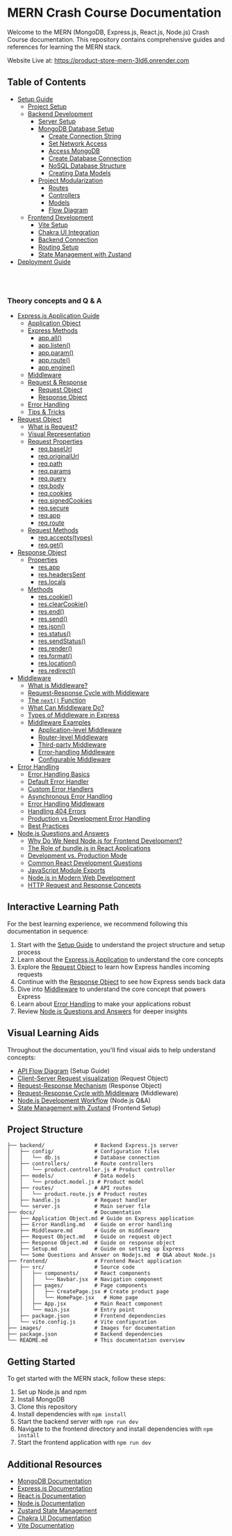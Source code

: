 # MERN Crash Course Documentation

Welcome to the MERN (MongoDB, Express.js, React.js, Node.js) Crash Course documentation. This repository contains comprehensive guides and references for learning the MERN stack.

Website Live at: https://product-store-mern-3ld6.onrender.com

## Table of Contents

- [Setup Guide](#setup-guide)
  - [Project Setup](docs/Setup.md#project-setup)
  - [Backend Development](docs/Setup.md#backend-development)
    - [Server Setup](docs/Setup.md#server-setup)
    - [MongoDB Database Setup](docs/Setup.md#mongodb-database-setup)
      - [Create Connection String](docs/Setup.md#create-connection-string)
      - [Set Network Access](docs/Setup.md#set-network-access)
      - [Access MongoDB](docs/Setup.md#access-mongodb)
      - [Create Database Connection](docs/Setup.md#create-database-connection)
      - [NoSQL Database Structure](docs/Setup.md#nosql-database-structure)
      - [Creating Data Models](docs/Setup.md#creating-data-models)
    - [Project Modularization](docs/Setup.md#project-modularization)
      - [Routes](docs/Setup.md#routes)
      - [Controllers](docs/Setup.md#controllers)
      - [Models](docs/Setup.md#models)
      - [Flow Diagram](docs/Setup.md#flow-diagram-of-the-modular-project-structure)
  - [Frontend Development](docs/Setup.md#frontend-development)
    - [Vite Setup](docs/Setup.md#vite-setup)
    - [Chakra UI Integration](docs/Setup.md#chakra-ui-integration)
    - [Backend Connection](docs/Setup.md#backend-connection)
    - [Routing Setup](docs/Setup.md#routing-setup)
    - [State Management with Zustand](docs/Setup.md#state-management-with-zustand)
- [Deployment Guide](docs/deployment.md)

<br><br>
### Theory concepts and Q & A
- [Express.js Application Guide](#expressjs-application-guide)
  - [Application Object](docs/Application%20Object.md#application-object)
  - [Express Methods](docs/Application%20Object.md#express-methods)
    - [app.all()](docs/Application%20Object.md#appall)
    - [app.listen()](docs/Application%20Object.md#applisten)
    - [app.param()](docs/Application%20Object.md#appparam)
    - [app.route()](docs/Application%20Object.md#approute)
    - [app.engine()](docs/Application%20Object.md#appengine)
  - [Middleware](docs/Application%20Object.md#middleware)
  - [Request & Response](docs/Application%20Object.md#request--response)
    - [Request Object](docs/Application%20Object.md#request-object)
    - [Response Object](docs/Application%20Object.md#response-object)
  - [Error Handling](docs/Application%20Object.md#error-handling)
  - [Tips & Tricks](docs/Application%20Object.md#tips--tricks)
- [Request Object](docs/Request%20Object.md)
  - [What is Request?](docs/Request%20Object.md#what-is-request)
  - [Visual Representation](docs/Request%20Object.md#visual-representation)
  - [Request Properties](docs/Request%20Object.md#request-properties)
    - [req.baseUrl](docs/Request%20Object.md#reqbaseurl)
    - [req.originalUrl](docs/Request%20Object.md#reqoriginalurl)
    - [req.path](docs/Request%20Object.md#reqpath)
    - [req.params](docs/Request%20Object.md#reqparams)
    - [req.query](docs/Request%20Object.md#reqquery)
    - [req.body](docs/Request%20Object.md#reqbody)
    - [req.cookies](docs/Request%20Object.md#reqcookies)
    - [req.signedCookies](docs/Request%20Object.md#reqsignedcookies)
    - [req.secure](docs/Request%20Object.md#reqsecure)
    - [req.app](docs/Request%20Object.md#reqapp)
    - [req.route](docs/Request%20Object.md#reqroute)
  - [Request Methods](docs/Request%20Object.md#request-methods)
    - [req.accepts(types)](docs/Request%20Object.md#reqacceptstypes)
    - [req.get()](docs/Request%20Object.md#reqget)
- [Response Object](docs/Response%20Object.md)
  - [Properties](docs/Response%20Object.md#properties)
    - [res.app](docs/Response%20Object.md#resapp)
    - [res.headersSent](docs/Response%20Object.md#resheaderssent)
    - [res.locals](docs/Response%20Object.md#reslocals)
  - [Methods](docs/Response%20Object.md#methods)
    - [res.cookie()](docs/Response%20Object.md#rescookie)
    - [res.clearCookie()](docs/Response%20Object.md#resclearcookie)
    - [res.end()](docs/Response%20Object.md#resend)
    - [res.send()](docs/Response%20Object.md#ressend)
    - [res.json()](docs/Response%20Object.md#resjson)
    - [res.status()](docs/Response%20Object.md#resstatus)
    - [res.sendStatus()](docs/Response%20Object.md#ressendstatus)
    - [res.render()](docs/Response%20Object.md#resrender)
    - [res.format()](docs/Response%20Object.md#resformat)
    - [res.location()](docs/Response%20Object.md#reslocation)
    - [res.redirect()](docs/Response%20Object.md#resredirect)
- [Middleware](docs/Middleware.md)
  - [What is Middleware?](docs/Middleware.md#what-is-middleware)
  - [Request-Response Cycle with Middleware](docs/Middleware.md#request-response-cycle-with-middleware)
  - [The `next()` Function](docs/Middleware.md#the-next-function)
  - [What Can Middleware Do?](docs/Middleware.md#what-can-middleware-do)
  - [Types of Middleware in Express](docs/Middleware.md#types-of-middleware-in-express)
  - [Middleware Examples](docs/Middleware.md#middleware-examples)
    - [Application-level Middleware](docs/Middleware.md#1-application-level-middleware)
    - [Router-level Middleware](docs/Middleware.md#2-router-level-middleware)
    - [Third-party Middleware](docs/Middleware.md#3-third-party-middleware)
    - [Error-handling Middleware](docs/Middleware.md#4-error-handling-middleware)
    - [Configurable Middleware](docs/Middleware.md#5-configurable-middleware)
- [Error Handling](docs/Error%20Handling.md)
  - [Error Handling Basics](docs/Error%20Handling.md#error-handling-basics)
  - [Default Error Handler](docs/Error%20Handling.md#default-error-handler)
  - [Custom Error Handlers](docs/Error%20Handling.md#custom-error-handlers)
  - [Asynchronous Error Handling](docs/Error%20Handling.md#asynchronous-error-handling)
  - [Error Handling Middleware](docs/Error%20Handling.md#error-handling-middleware)
  - [Handling 404 Errors](docs/Error%20Handling.md#handling-404-errors)
  - [Production vs Development Error Handling](docs/Error%20Handling.md#production-vs-development-error-handling)
  - [Best Practices](docs/Error%20Handling.md#best-practices)
- [Node.js Questions and Answers](docs/Some%20Questions%20and%20Answer%20on%20Nodejs.md)
  - [Why Do We Need Node.js for Frontend Development?](docs/Some%20Questions%20and%20Answer%20on%20Nodejs.md#why-do-we-need-nodejs-for-frontend-development)
  - [The Role of bundle.js in React Applications](docs/Some%20Questions%20and%20Answer%20on%20Nodejs.md#the-role-of-bundlejs-in-react-applications)
  - [Development vs. Production Mode](docs/Some%20Questions%20and%20Answer%20on%20Nodejs.md#development-vs-production-mode)
  - [Common React Development Questions](docs/Some%20Questions%20and%20Answer%20on%20Nodejs.md#common-react-development-questions)
  - [JavaScript Module Exports](docs/Some%20Questions%20and%20Answer%20on%20Nodejs.md#javascript-module-exports)
  - [Node.js in Modern Web Development](docs/Some%20Questions%20and%20Answer%20on%20Nodejs.md#nodejs-in-modern-web-development)
  - [HTTP Request and Response Concepts](docs/Some%20Questions%20and%20Answer%20on%20Nodejs.md#http-request-and-response-concepts)

## Interactive Learning Path

For the best learning experience, we recommend following this documentation in sequence:

1. Start with the [Setup Guide](docs/Setup.md) to understand the project structure and setup process
2. Learn about the [Express.js Application](docs/Application%20Object.md) to understand the core concepts
3. Explore the [Request Object](docs/Request%20Object.md) to learn how Express handles incoming requests
4. Continue with the [Response Object](docs/Response%20Object.md) to see how Express sends back data
5. Dive into [Middleware](docs/Middleware.md) to understand the core concept that powers Express
6. Learn about [Error Handling](docs/Error%20Handling.md) to make your applications robust
7. Review [Node.js Questions and Answers](docs/Some%20Questions%20and%20Answer%20on%20Nodejs.md) for deeper insights

## Visual Learning Aids

Throughout the documentation, you'll find visual aids to help understand concepts:

- [API Flow Diagram](docs/Setup.md#flow-diagram-of-the-modular-project-structure) (Setup Guide)
- [Client-Server Request visualization](docs/Request%20Object.md#visual-representation) (Request Object)
- [Request-Response Mechanism](docs/Response%20Object.md#request-response-mechanism-visual) (Response Object)
- [Request-Response Cycle with Middleware](docs/Middleware.md#request-response-cycle-with-middleware) (Middleware)
- [Node.js Development Workflow](docs/Some%20Questions%20and%20Answer%20on%20Nodejs.md#nodejs-in-the-development-workflow) (Node.js Q&A)
- [State Management with Zustand](docs/Setup.md#state-management-with-zustand) (Frontend Setup)

## Project Structure

```
├── backend/                # Backend Express.js server
│   ├── config/             # Configuration files
│   │   └── db.js           # Database connection
│   ├── controllers/        # Route controllers
│   │   └── product.controller.js # Product controller
│   ├── models/             # Data models
│   │   └── product.model.js # Product model
│   ├── routes/             # API routes
│   │   └── product.route.js # Product routes
│   ├── handle.js           # Request handler
│   └── server.js           # Main server file
├── docs/                   # Documentation
│   ├── Application Object.md # Guide on Express application
│   ├── Error Handling.md   # Guide on error handling
│   ├── Middleware.md       # Guide on middleware
│   ├── Request Object.md   # Guide on request object
│   ├── Response Object.md  # Guide on response object
│   ├── Setup.md            # Guide on setting up Express
│   └── Some Questions and Answer on Nodejs.md  # Q&A about Node.js
├── frontend/               # Frontend React application
│   ├── src/                # Source code
│   │   ├── components/     # React components
│   │   │   └── Navbar.jsx  # Navigation component
│   │   ├── pages/          # Page components
│   │   │   ├── CreatePage.jsx # Create product page
│   │   │   └── HomePage.jsx   # Home page
│   │   ├── App.jsx         # Main React component
│   │   └── main.jsx        # Entry point
│   ├── package.json        # Frontend dependencies
│   └── vite.config.js      # Vite configuration
├── images/                 # Images for documentation
├── package.json            # Backend dependencies
└── README.md               # This documentation overview
```

## Getting Started

To get started with the MERN stack, follow these steps:

1. Set up Node.js and npm
2. Install MongoDB
3. Clone this repository
4. Install dependencies with `npm install`
5. Start the backend server with `npm run dev`
6. Navigate to the frontend directory and install dependencies with `npm install`
7. Start the frontend application with `npm run dev`

## Additional Resources

- [MongoDB Documentation](https://docs.mongodb.com/)
- [Express.js Documentation](https://expressjs.com/)
- [React.js Documentation](https://reactjs.org/docs/getting-started.html)
- [Node.js Documentation](https://nodejs.org/en/docs/)
- [Zustand State Management](https://github.com/pmndrs/zustand)
- [Chakra UI Documentation](https://chakra-ui.com/docs/getting-started)
- [Vite Documentation](https://vitejs.dev/guide/)


